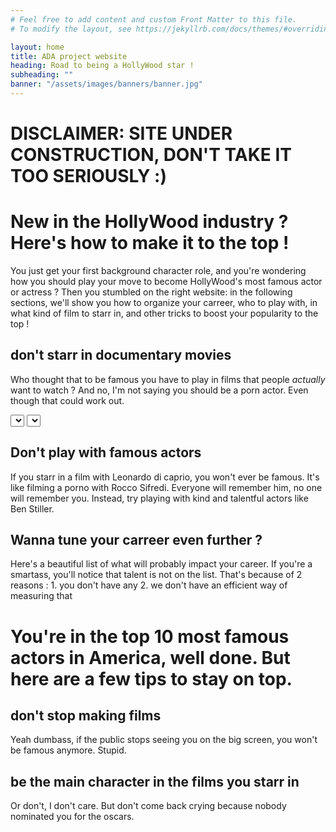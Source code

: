 ```yaml
---
# Feel free to add content and custom Front Matter to this file.
# To modify the layout, see https://jekyllrb.com/docs/themes/#overriding-theme-defaults

layout: home
title: ADA project website
heading: Road to being a HollyWood star !
subheading: ""
banner: "/assets/images/banners/banner.jpg"
---
```


# DISCLAIMER: SITE UNDER CONSTRUCTION, DON'T TAKE IT TOO SERIOUSLY :)

# New in the HollyWood industry ? Here's how to make it to the top !

You just get your first background character role, and you're wondering how you should play your move to become HollyWood's most famous actor or actress ? Then you stumbled on the right website: in the following sections, we'll show you how to organize your carreer, who to play with, in what kind of film to starr in, and other tricks to boost your popularity to the top !

## don't starr in documentary movies
Who thought that to be famous you have to play in films that people _actually_ want to watch ? And no, I'm not saying you should be a porn actor. Even though that could work out.
<div id="img-container">
    <div class="mb2">
        <select id="s_year" onchange="update_current_hist()"></select>
        <select id="s_genre" onchange="update_current_hist()"></select>
    </div>
</div>

## Don't play with famous actors
If you starr in a film with Leonardo di caprio, you won't ever be famous. It's like filming a porno with Rocco Sifredi. Everyone will remember him, no one will remember you. Instead, try playing with kind and talentful actors like Ben Stiller.

## Wanna tune your carreer even further ?
Here's a beautiful list of what will probably impact your career. If you're a smartass, you'll notice that talent is not on the list. That's because of 2 reasons : 
    1. you don't have any
    2. we don't have an efficient way of measuring that

# You're in the top 10 most famous actors in America, well done. But here are a few tips to stay on top.

## don't stop making films
Yeah dumbass, if the public stops seeing you on the big screen, you won't be famous anymore. Stupid.

## be the main character in the films you starr in
Or don't, I don't care. But don't come back crying because nobody nominated you for the oscars.


<script src="assets/scripts/index.js"></script>
<link rel="stylesheet" href="assets/css/custom.css"/>
